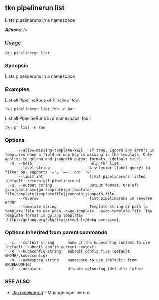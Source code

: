 ## tkn pipelinerun list

Lists pipelineruns in a namespace

***Aliases**: ls*

### Usage

```
tkn pipelinerun list
```

### Synopsis

Lists pipelineruns in a namespace

### Examples

List all PipelineRuns of Pipeline 'foo':

    tkn pipelinerun list foo -n bar

List all PipelineRuns in a namespace 'foo':

    tkn pr list -n foo


### Options

```
      --allow-missing-template-keys   If true, ignore any errors in templates when a field or map key is missing in the template. Only applies to golang and jsonpath output formats. (default true)
  -h, --help                          help for list
      --label string                  A selector (label query) to filter on, supports '=', '==', and '!='
      --limit int                     limit pipelineruns listed (default: return all pipelineruns)
  -o, --output string                 Output format. One of: json|yaml|name|go-template|go-template-file|template|templatefile|jsonpath|jsonpath-file.
      --reverse                       list pipelineruns in reverse order
      --template string               Template string or path to template file to use when -o=go-template, -o=go-template-file. The template format is golang templates [http://golang.org/pkg/text/template/#pkg-overview].
```

### Options inherited from parent commands

```
  -c, --context string      name of the kubeconfig context to use (default: kubectl config current-context)
  -k, --kubeconfig string   kubectl config file (default: $HOME/.kube/config)
  -n, --namespace string    namespace to use (default: from $KUBECONFIG)
  -C, --nocolour            disable colouring (default: false)
```

### SEE ALSO

* [tkn pipelinerun](tkn_pipelinerun.md)	 - Manage pipelineruns

